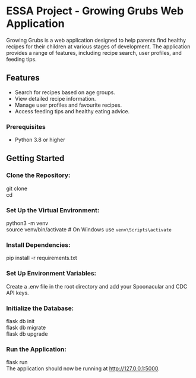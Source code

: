 # ESSA Project - Growing Grubs Web Application

Growing Grubs is a web application designed to help parents find healthy recipes for their children at various stages of development. The application provides a range of features, including recipe search, user profiles, and feeding tips.

## Features
- Search for recipes based on age groups.
- View detailed recipe information.
- Manage user profiles and favourite recipes.
- Access feeding tips and healthy eating advice.

### Prerequisites
- Python 3.8 or higher

## Getting Started
### Clone the Repository:

git clone <repository-url> <br>
cd <repository-directory>

### Set Up the Virtual Environment:

python3 -m venv <br>
source venv/bin/activate  # On Windows use `venv\Scripts\activate`

### Install Dependencies:

pip install -r requirements.txt

### Set Up Environment Variables:

Create a .env file in the root directory and add your Spoonacular and CDC API keys.

### Initialize the Database:

flask db init <br>
flask db migrate <br>
flask db upgrade 

### Run the Application:

flask run <br>
The application should now be running at http://127.0.0.1:5000.